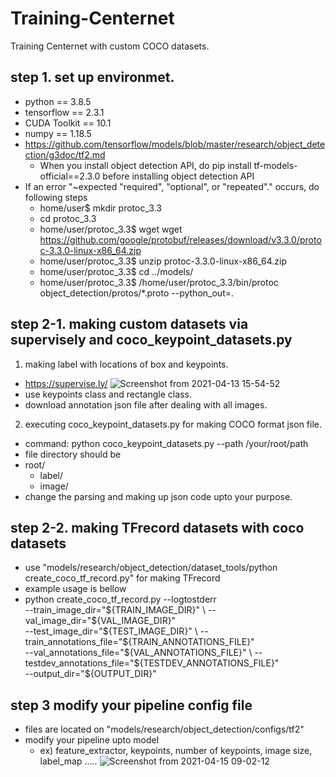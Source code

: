 # Training-Centernet
Training Centernet with custom COCO datasets.

## step 1. set up environmet.
- python == 3.8.5
- tensorflow == 2.3.1
- CUDA Toolkit == 10.1
- numpy == 1.18.5
- https://github.com/tensorflow/models/blob/master/research/object_detection/g3doc/tf2.md
    - When you install object detection API, do pip install tf-models-official==2.3.0 before installing object detection API
- If an error "~expected "required", "optional", or "repeated"." occurs, do following steps
    - home/user$ mkdir protoc_3.3
    - cd protoc_3.3
    - home/user/protoc_3.3$ wget wget https://github.com/google/protobuf/releases/download/v3.3.0/protoc-3.3.0-linux-x86_64.zip
    - home/user/protoc_3.3$ unzip protoc-3.3.0-linux-x86_64.zip
    - home/user/protoc_3.3$ cd ../models/
    - home/user/protoc_3.3$ /home/user/protoc_3.3/bin/protoc object_detection/protos/*.proto --python_out=.

## step 2-1. making custom datasets via supervisely and coco_keypoint_datasets.py
1) making label with locations of box and keypoints.
- https://supervise.ly/
![Screenshot from 2021-04-13 15-54-52](https://user-images.githubusercontent.com/62841284/114509720-d2182500-9c70-11eb-8196-5459212f4a4c.png)
- use keypoints class and rectangle class.
- download annotation json file after dealing with all images.

2) executing coco_keypoint_datasets.py for making COCO format json file.
- command: python coco_keypoint_datasets.py --path /your/root/path
- file directory should be
- root/
    - label/
    - image/
- change the parsing and making up json code upto your purpose.

## step 2-2. making TFrecord datasets with coco datasets
- use "models/research/object_detection/dataset_tools/python create_coco_tf_record.py" for making TFrecord
- example usage is bellow
- python create_coco_tf_record.py --logtostderr \
      --train_image_dir="${TRAIN_IMAGE_DIR}" \
      --val_image_dir="${VAL_IMAGE_DIR}" \
      --test_image_dir="${TEST_IMAGE_DIR}" \
      --train_annotations_file="${TRAIN_ANNOTATIONS_FILE}" \
      --val_annotations_file="${VAL_ANNOTATIONS_FILE}" \
      --testdev_annotations_file="${TESTDEV_ANNOTATIONS_FILE}" \
      --output_dir="${OUTPUT_DIR}" 
      
## step 3 modify your pipeline config file 
- files are located on "models/research/object_detection/configs/tf2"
- modify your pipeline upto model
    - ex) feature_extractor, keypoints, number of keypoints, image size, label_map .....
![Screenshot from 2021-04-15 09-02-12](https://user-images.githubusercontent.com/62841284/114795666-13701800-9dca-11eb-847e-6861f1a46c9e.png)

 
